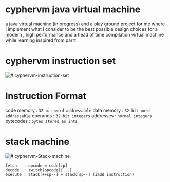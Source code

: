 # cyphervm java virtual machine

a java virtual machine (in progress) and a play ground project for me where I implement what I consider to be the best possible design choices for a modern , high performance and a head of time compilation virtual machine while learning inspired from parrt

# cyphervm instruction set

![# cyphervm-instruction-set](https://cycl0matic.github.com/images/instructionSet.png)

# Instruction Format

code memory : `32 bit word addressable`
data memory : `32 bit word addressable`
operands    : `32 bit integers`
addresses   : `normal integers`
bytecodes   : `bytes stored as ints`

# stack machine

![# cyphervm-Stack-machine](https://cycl0matic.github.com/images/stackMachine.png)

``` 
fetch   : opcode = code[ip]
decode  : switch(opcode){...}
execute : stack[++sp--] + stack[sp--] (iadd instruction)

```